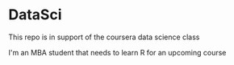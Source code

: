 # DataSci
This repo is in support of the coursera data science class

I'm an MBA student that needs to learn R for an upcoming course

